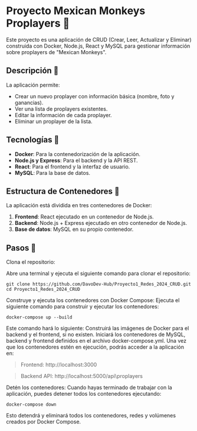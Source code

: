 # Proyecto Mexican Monkeys Proplayers 🙈

Este proyecto es una aplicación de CRUD (Crear, Leer, Actualizar y Eliminar) construida con Docker, Node.js, React y MySQL para gestionar información sobre proplayers de "Mexican Monkeys".

## Descripción 📄

La aplicación permite:
- Crear un nuevo proplayer con información básica (nombre, foto y ganancias).
- Ver una lista de proplayers existentes.
- Editar la información de cada proplayer.
- Eliminar un proplayer de la lista.

## Tecnologías 🚀

- **Docker**: Para la contenedorización de la aplicación.
- **Node.js y Express**: Para el backend y la API REST.
- **React**: Para el frontend y la interfaz de usuario.
- **MySQL**: Para la base de datos.
  
## Estructura de Contenedores 🐬

La aplicación está dividida en tres contenedores de Docker:
1. **Frontend**: React ejecutado en un contenedor de Node.js.
2. **Backend**: Node.js + Express ejecutado en otro contenedor de Node.js.
3. **Base de datos**: MySQL en su propio contenedor.


## Pasos 🚗
Clona el repositorio:

Abre una terminal y ejecuta el siguiente comando para clonar el repositorio:
```
git clone https://github.com/DavoDev-Hub/Proyecto1_Redes_2024_CRUD.git
cd Proyecto1_Redes_2024_CRUD
```
Construye y ejecuta los contenedores con Docker Compose:
Ejecuta el siguiente comando para construir y ejecutar los contenedores:

```docker-compose up --build```

Este comando hará lo siguiente:
Construirá las imágenes de Docker para el backend y el frontend, si no existen.
Iniciará los contenedores de MySQL, backend y frontend definidos en el archivo docker-compose.yml.
Una vez que los contenedores estén en ejecución, podrás acceder a la aplicación en:

> Frontend: http://localhost:3000

> Backend API: http://localhost:5000/api\proplayers

Detén los contenedores:
Cuando hayas terminado de trabajar con la aplicación, puedes detener todos los contenedores ejecutando:

```
docker-compose down
```
Esto detendrá y eliminará todos los contenedores, redes y volúmenes creados por Docker Compose.

